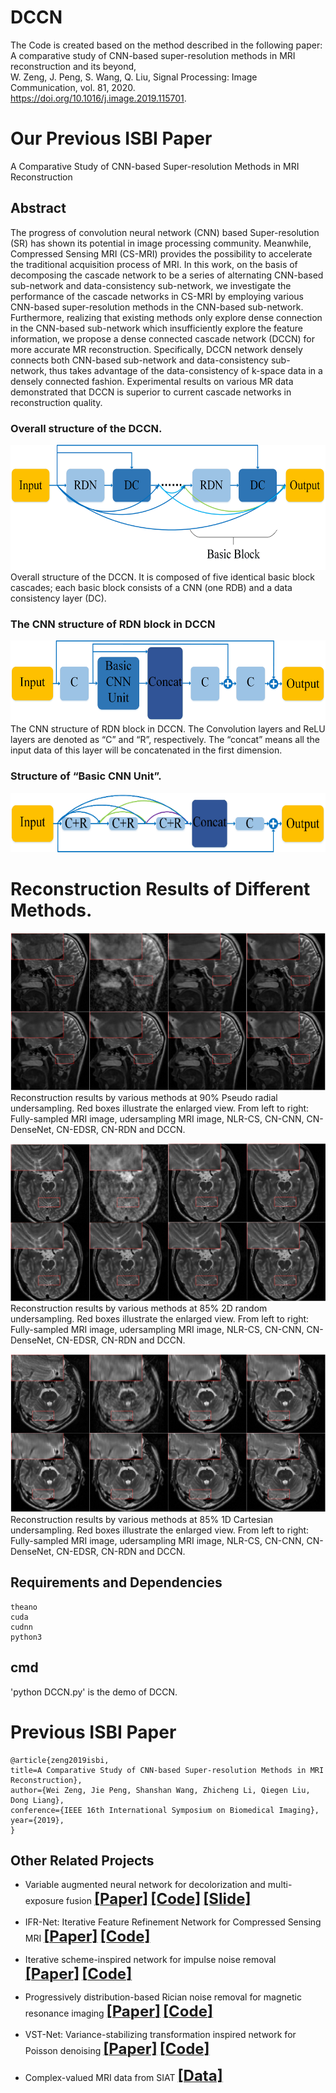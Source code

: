 # DCCN
The Code is created based on the method described in the following paper:  
A comparative study of CNN-based super-resolution methods in MRI reconstruction and its beyond,     
W. Zeng, J. Peng, S. Wang, Q. Liu, Signal Processing: Image Communication, vol. 81, 2020.      
https://doi.org/10.1016/j.image.2019.115701.    

# Our Previous ISBI Paper
A Comparative Study of CNN-based Super-resolution Methods in MRI Reconstruction

## Abstract
The progress of convolution neural network (CNN) based Super-resolution (SR) has shown its potential in image processing community. Meanwhile, Compressed Sensing MRI (CS-MRI) provides the possibility to accelerate the traditional acquisition process of MRI. In this work, on the basis of decomposing the cascade network to be a series of alternating CNN-based sub-network and data-consistency sub-network, we investigate the performance of the cascade networks in CS-MRI by employing various CNN-based super-resolution methods in the CNN-based sub-network. Furthermore, realizing that existing methods only explore dense connection in the CNN-based sub-network which insufficiently explore the feature information, we propose a dense connected cascade network (DCCN) for more accurate MR reconstruction. Specifically, DCCN network densely connects both CNN-based sub-network and data-consistency sub-network, thus takes advantage of the data-consistency of k-space data in a densely connected fashion. Experimental results on various MR data demonstrated that DCCN is superior to current cascade networks in reconstruction quality.

### Overall structure of the DCCN. 
<div align=center><img width="600" height="200" src="https://github.com/yqx7150/DCCN/blob/master/flow.png"/></div>
Overall structure of the DCCN. It is composed of five identical basic block cascades; each basic block consists of a CNN (one RDB) and a data consistency layer (DC).

### The CNN structure of RDN block in DCCN
<div align=center><img width="600" height="130" src="https://github.com/yqx7150/DCCN/blob/master/flow1.png"/></div>
The CNN structure of RDN block in DCCN. The Convolution layers and ReLU layers are denoted as “C” and “R”, respectively. The “concat” means all the input data of this layer will be concatenated in the first dimension. 

### Structure of “Basic CNN Unit”.
<div align=center><img width="600" height="95" src="https://github.com/yqx7150/DCCN/blob/master/flow2.png"/></div>


# Reconstruction Results of Different Methods. 
![repeat-DCCN](https://github.com/yqx7150/DCCN/blob/master/2.png)  
Reconstruction results by various methods at 90% Pseudo radial undersampling. Red boxes illustrate the enlarged view. From left to right: Fully-sampled MRI image, udersampling MRI image, NLR-CS, CN-CNN, CN-DenseNet, CN-EDSR, CN-RDN and DCCN.

![repeat-DCCN](https://github.com/yqx7150/DCCN/blob/master/3.png)  
Reconstruction results by various methods at 85% 2D random undersampling. Red boxes illustrate the enlarged view. From left to right: Fully-sampled MRI image, udersampling MRI image, NLR-CS, CN-CNN, CN-DenseNet, CN-EDSR, CN-RDN and DCCN.

![repeat-DCCN](https://github.com/yqx7150/DCCN/blob/master/4.png)  
Reconstruction results by various methods at 85% 1D Cartesian undersampling. Red boxes illustrate the enlarged view. From left to right: Fully-sampled MRI image, udersampling MRI image, NLR-CS, CN-CNN, CN-DenseNet, CN-EDSR, CN-RDN and DCCN.

## Requirements and Dependencies
    theano
    cuda
    cudnn
    python3
    
## cmd
'python DCCN.py' is the demo of DCCN.

# Previous ISBI Paper
    @article{zeng2019isbi,   
    title=A Comparative Study of CNN-based Super-resolution Methods in MRI Reconstruction},   
    author={Wei Zeng, Jie Peng, Shanshan Wang, Zhicheng Li, Qiegen Liu, Dong Liang},   
    conference={IEEE 16th International Symposium on Biomedical Imaging},   
    year={2019},   
    }


## Other Related Projects
  * Variable augmented neural network for decolorization and multi-exposure fusion [<font size=5>**[Paper]**</font>](https://www.sciencedirect.com/science/article/abs/pii/S1566253517305298)   [<font size=5>**[Code]**</font>](https://github.com/yqx7150/DecolorNet_FusionNet_code)   [<font size=5>**[Slide]**</font>](https://github.com/yqx7150/EDAEPRec/tree/master/Slide)
  
  * IFR-Net: Iterative Feature Refinement Network for Compressed Sensing MRI [<font size=5>**[Paper]**</font>](https://ieeexplore.ieee.org/document/8918016)   [<font size=5>**[Code]**</font>](https://github.com/yqx7150/IFR-Net-Code)
    
  * Iterative scheme-inspired network for impulse noise removal [<font size=5>**[Paper]**</font>](https://link.springer.com/article/10.1007/s10044-018-0762-8)   [<font size=5>**[Code]**</font>](https://github.com/yqx7150/IIN-Code)
    
  * Progressively distribution-based Rician noise removal for magnetic resonance imaging [<font size=5>**[Paper]**</font>](http://archive.ismrm.org/2018/0773.html)   [<font size=5>**[Code]**</font>](https://github.com/yqx7150/RicianNet) 
  
  * VST-Net: Variance-stabilizing transformation inspired network for Poisson denoising [<font size=5>**[Paper]**</font>](https://www.sciencedirect.com/science/article/pii/S1047320319301439)   [<font size=5>**[Code]**</font>](https://github.com/yqx7150/VST-Net)

  * Complex-valued MRI data from SIAT   [<font size=5>**[Data]**</font>](https://github.com/yqx7150/EDAEPRec/tree/master/test_data_31)
